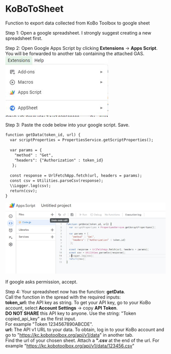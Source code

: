 # KoBoToSheet
Function to export data collected from KoBo Toolbox to google sheet

Step 1:
Open a google spreadsheet.
I strongly suggest creating a new spreadsheet first.


Step 2:
Open Google Apps Script by clicking **Extensions** -> **Apps Script**.
You will be forwarded to another tab containing the attached GAS.
![Open GAS](https://github.com/markbenedictmortera/KoBoToSheet/blob/main/extension.JPG)

Step 3:
Paste the code below into your google script. Save.

```{js}
function getData(token_id, url) {
  var scriptProperties = PropertiesService.getScriptProperties();

  var params = {
    "method" : "Get",
    "headers": {"Authorization" : token_id}
   };
  
  const response = UrlFetchApp.fetch(url, headers = params);
  const csv = Utilities.parseCsv(response);
  \\Logger.log(csv);
  return(csv);
}
```
![Save](https://github.com/markbenedictmortera/KoBoToSheet/blob/main/save.JPG)

If google asks permission, accept.

Step 4:
Your spreadsheet now has the function: **getData**.\
Call the function in the spread with the required inputs:\
**token_url:** the API key as string. To get your API key, go to your KoBo account, select **Account Settings** -> copy **API Token**. \
                                    **DO NOT SHARE** this API key to anyone. Use the string: "Token copied_api_key" as the first input. \
                                      For example "Token 1234567890ABCDE". \
**url:** The API v1 URL to your data. To obtain, log in to your KoBo account and go to "https://kc.kobotoolbox.org/api/v1/data" in another tab. \
                                      Find the url of your chosen sheet. Attach a **".csv** at the end of the url. For example "https://kc.kobotoolbox.org/api/v1/data/123456.csv"
                                  
                                  
                                  




